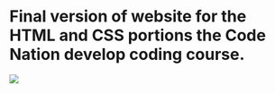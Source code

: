 # Final version of website for the HTML and CSS portions the Code Nation develop coding course.

![](https://media.giphy.com/media/S3KIhtDGjLKWbnwtrQ/giphy.gif)